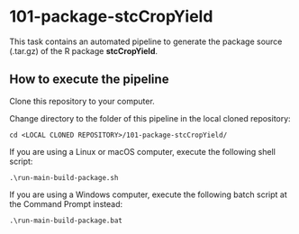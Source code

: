 
101-package-stcCropYield
========================
This task contains an automated pipeline to generate the package source
(.tar.gz) of the R package **stcCropYield**.

How to execute the pipeline
---------------------------
Clone this repository to your computer.

Change directory to the folder of this pipeline in the local cloned repository:

```
cd <LOCAL CLONED REPOSITORY>/101-package-stcCropYield/
```

If you are using a Linux or macOS computer, execute the following shell script:

```
.\run-main-build-package.sh
```

If you are using a Windows computer, execute the following batch script
at the Command Prompt instead:

```
.\run-main-build-package.bat
```
